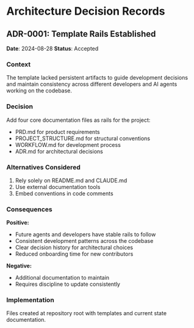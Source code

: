 # Architecture Decision Records

## ADR-0001: Template Rails Established

**Date**: 2024-08-28
**Status**: Accepted

### Context
The template lacked persistent artifacts to guide development decisions and maintain consistency across different developers and AI agents working on the codebase.

### Decision
Add four core documentation files as rails for the project:
- PRD.md for product requirements
- PROJECT_STRUCTURE.md for structural conventions
- WORKFLOW.md for development process
- ADR.md for architectural decisions

### Alternatives Considered
1. Rely solely on README.md and CLAUDE.md
2. Use external documentation tools
3. Embed conventions in code comments

### Consequences
**Positive:**
- Future agents and developers have stable rails to follow
- Consistent development patterns across the codebase
- Clear decision history for architectural choices
- Reduced onboarding time for new contributors

**Negative:**
- Additional documentation to maintain
- Requires discipline to update consistently

### Implementation
Files created at repository root with templates and current state documentation.